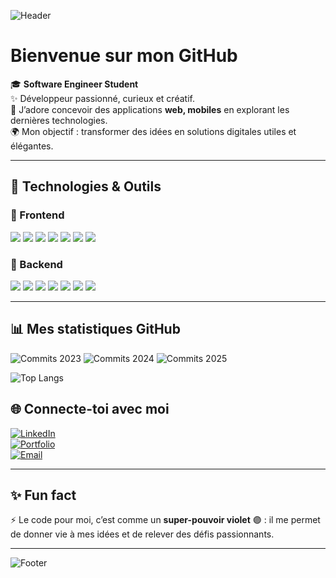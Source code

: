 <!-- Bannière personnalisée -->
![Header](https://capsule-render.vercel.app/api?type=waving&color=7F3FBF&height=200&section=header&text=Hey,%20I'm%20Yassine!%20👋&fontSize=40&fontColor=ffffff&animation=fadeIn&fontAlignY=35)

#  Bienvenue sur mon GitHub  

🎓 **Software Engineer Student**  
✨ Développeur passionné, curieux et créatif.  
🚀 J’adore concevoir des applications **web, mobiles** en explorant les dernières technologies.  
🌍 Mon objectif : transformer des idées en solutions digitales utiles et élégantes.  

---

## 🚀 Technologies & Outils  

### 🎨 Frontend  
<p>
  <img src="https://img.shields.io/badge/React-20232A?style=for-the-badge&logo=react&logoColor=61DAFB"/>
  <img src="https://img.shields.io/badge/Next.js-000000?style=for-the-badge&logo=nextdotjs&logoColor=white"/>
  <img src="https://img.shields.io/badge/Vite-646CFF?style=for-the-badge&logo=vite&logoColor=white"/>
  <img src="https://img.shields.io/badge/TailwindCSS-38B2AC?style=for-the-badge&logo=tailwindcss&logoColor=white"/>
  <img src="https://img.shields.io/badge/Bootstrap-7952B3?style=for-the-badge&logo=bootstrap&logoColor=white"/>
  <img src="https://img.shields.io/badge/React%20Native-20232A?style=for-the-badge&logo=react&logoColor=61DAFB"/>
  <img src="https://img.shields.io/badge/Angular-DD0031?style=for-the-badge&logo=angular&logoColor=white"/>
</p>

### 🔹 Backend  
<p>
  <img src="https://img.shields.io/badge/Spring%20Boot-6DB33F?style=for-the-badge&logo=springboot&logoColor=white"/>
  <img src="https://img.shields.io/badge/ASP.NET-512BD4?style=for-the-badge&logo=dotnet&logoColor=white"/>
  <img src="https://img.shields.io/badge/Node.js-339933?style=for-the-badge&logo=node.js&logoColor=white"/>
  <img src="https://img.shields.io/badge/Express.js-000000?style=for-the-badge&logo=express&logoColor=white"/>
  <img src="https://img.shields.io/badge/MongoDB-47A248?style=for-the-badge&logo=mongodb&logoColor=white"/>
  <img src="https://img.shields.io/badge/PostgreSQL-316192?style=for-the-badge&logo=postgresql&logoColor=white"/>
  <img src="https://img.shields.io/badge/MySQL-4479A1?style=for-the-badge&logo=mysql&logoColor=white"/>
</p>

---

## 📊 Mes statistiques GitHub  

<!-- Commits par année -->
![Commits 2023](https://github-readme-stats.vercel.app/api?username=YassineKacem&show_icons=true&theme=tokyonight&commits_year=2023&hide=prs&count_private=true&token=GH_TOKEN)
![Commits 2024](https://github-readme-stats.vercel.app/api?username=YassineKacem&show_icons=true&theme=tokyonight&commits_year=2024&hide=prs&count_private=true&token=GH_TOKEN)
![Commits 2025](https://github-readme-stats.vercel.app/api?username=YassineKacem&show_icons=true&theme=tokyonight&commits_year=2025&hide=prs&count_private=true&token=GH_TOKEN)

<!-- Langages les plus utilisés -->
![Top Langs](https://github-readme-stats.vercel.app/api/top-langs/?username=YassineKacem&layout=compact&theme=tokyonight&count_private=true&token=GH_TOKEN)


## 🌐 Connecte-toi avec moi  

[![LinkedIn](https://img.shields.io/badge/LinkedIn-7F3FBF?style=for-the-badge&logo=linkedin&logoColor=white)](https://linkedin.com/in/ton-profil)  
[![Portfolio](https://img.shields.io/badge/Portfolio-2D2DD?style=for-the-badge&logo=firefox&logoColor=7F3FBF)](https://ton-portfolio.com)  
[![Email](https://img.shields.io/badge/Email-7F3FBF?style=for-the-badge&logo=gmail&logoColor=white)](mailto:ton.email@gmail.com)  

---

## ✨ Fun fact  
⚡ Le code pour moi, c’est comme un **super-pouvoir violet** 🟣 : il me permet de donner vie à mes idées et de relever des défis passionnants.  

---

<!-- Footer -->
![Footer](https://capsule-render.vercel.app/api?type=waving&color=7F3FBF&height=120&section=footer)

